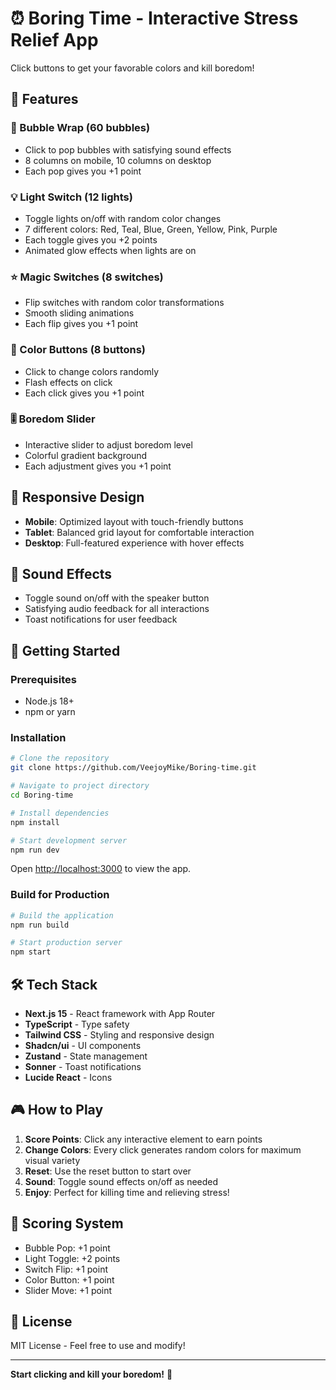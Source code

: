 # ⏰ Boring Time - Interactive Stress Relief App

Click buttons to get your favorable colors and kill boredom!

## 🎯 Features

### 🔵 Bubble Wrap (60 bubbles)
- Click to pop bubbles with satisfying sound effects
- 8 columns on mobile, 10 columns on desktop
- Each pop gives you +1 point

### 💡 Light Switch (12 lights)
- Toggle lights on/off with random color changes
- 7 different colors: Red, Teal, Blue, Green, Yellow, Pink, Purple
- Each toggle gives you +2 points
- Animated glow effects when lights are on

### ⭐ Magic Switches (8 switches)
- Flip switches with random color transformations
- Smooth sliding animations
- Each flip gives you +1 point

### 🎨 Color Buttons (8 buttons)
- Click to change colors randomly
- Flash effects on click
- Each click gives you +1 point

### 🎚️ Boredom Slider
- Interactive slider to adjust boredom level
- Colorful gradient background
- Each adjustment gives you +1 point

## 📱 Responsive Design

- **Mobile**: Optimized layout with touch-friendly buttons
- **Tablet**: Balanced grid layout for comfortable interaction
- **Desktop**: Full-featured experience with hover effects

## 🎵 Sound Effects

- Toggle sound on/off with the speaker button
- Satisfying audio feedback for all interactions
- Toast notifications for user feedback

## 🚀 Getting Started

### Prerequisites
- Node.js 18+ 
- npm or yarn

### Installation

```bash
# Clone the repository
git clone https://github.com/VeejoyMike/Boring-time.git

# Navigate to project directory
cd Boring-time

# Install dependencies
npm install

# Start development server
npm run dev
```

Open [http://localhost:3000](http://localhost:3000) to view the app.

### Build for Production

```bash
# Build the application
npm run build

# Start production server
npm start
```

## 🛠️ Tech Stack

- **Next.js 15** - React framework with App Router
- **TypeScript** - Type safety
- **Tailwind CSS** - Styling and responsive design
- **Shadcn/ui** - UI components
- **Zustand** - State management
- **Sonner** - Toast notifications
- **Lucide React** - Icons

## 🎮 How to Play

1. **Score Points**: Click any interactive element to earn points
2. **Change Colors**: Every click generates random colors for maximum visual variety
3. **Reset**: Use the reset button to start over
4. **Sound**: Toggle sound effects on/off as needed
5. **Enjoy**: Perfect for killing time and relieving stress!

## 🌟 Scoring System

- Bubble Pop: +1 point
- Light Toggle: +2 points
- Switch Flip: +1 point
- Color Button: +1 point
- Slider Move: +1 point

## 📄 License

MIT License - Feel free to use and modify!

---

**Start clicking and kill your boredom!** 🎉
